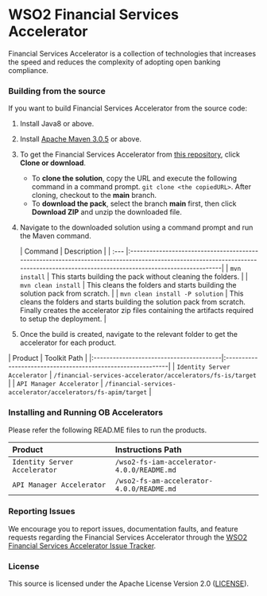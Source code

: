 <!--
 ~ Copyright (c) 2024, WSO2 LLC. (https://www.wso2.com).
 ~
 ~ WSO2 LLC. licenses this file to you under the Apache License,
 ~ Version 2.0 (the "License"); you may not use this file except
 ~ in compliance with the License.
 ~ You may obtain a copy of the License at
 ~
 ~     http://www.apache.org/licenses/LICENSE-2.0
 ~
 ~ Unless required by applicable law or agreed to in writing,
 ~ software distributed under the License is distributed on an
 ~ "AS IS" BASIS, WITHOUT WARRANTIES OR CONDITIONS OF ANY
 ~ KIND, either express or implied. See the License for the
 ~ specific language governing permissions and limitations
 ~ under the License.
 -->

# WSO2 Financial Services Accelerator 

Financial Services Accelerator is a collection of technologies that increases the speed and reduces the complexity of adopting open banking compliance.

### Building from the source

If you want to build Financial Services Accelerator from the source code:

1. Install Java8 or above.
1. Install [Apache Maven 3.0.5](https://maven.apache.org/download.cgi) or above.
1. To get the Financial Services Accelerator from [this repository](https://github.com/wso2/financial-services-accelerator.git), click **Clone or download**.
    * To **clone the solution**, copy the URL and execute the following command in a command prompt.
      `git clone <the copiedURL>`. After cloning, checkout to the **main** branch.
    * To **download the pack**, select the branch **main** first, then click **Download ZIP** and unzip the downloaded file.
1. Navigate to the downloaded solution using a command prompt and run the Maven command.

   |  Command | Description                                                                                                                                                                      |
               | :--- |:---------------------------------------------------------------------------------------------------------------------------------------------------------------------------------|
   | ```mvn install``` | This starts building the pack without cleaning the folders.                                                                                                                      |
   | ```mvn clean install``` | This cleans the folders and starts building the solution pack from scratch.                                                                                                      |
   | ```mvn clean install -P solution``` | This cleans the folders and starts building the solution pack from scratch. Finally creates the accelerator zip files containing the artifacts required to setup the deployment. |

1. Once the build is created, navigate to the relevant folder to get the accelerator for each product.

| Product                                 | Toolkit Path                                                |
      |:----------------------------------------|:------------------------------------------------------------|
| ```Identity Server Accelerator```       | `/financial-services-accelerator/accelerators/fs-is/target` |
| ```API Manager Accelerator```           | `/financial-services-accelerator/accelerators/fs-apim/target`     |

### Installing and Running OB Accelerators

Please refer the following READ.ME files to run the products.

| Product                           | Instructions Path                          |
|:----------------------------------|:-------------------------------------------|
| ```Identity Server Accelerator``` | `/wso2-fs-iam-accelerator-4.0.0/README.md` |
| ```API Manager Accelerator```     | `/wso2-fs-am-accelerator-4.0.0/README.md`  |

### Reporting Issues

We encourage you to report issues, documentation faults, and feature requests regarding the Financial Services Accelerator through the [WSO2 Financial Services Accelerator Issue Tracker](https://github.com/wso2/financial-services-accelerator/issues).

### License

This source is licensed under the Apache License Version 2.0 ([LICENSE](LICENSE)).
